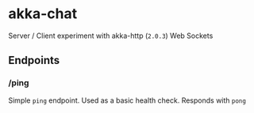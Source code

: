 # akka-chat

Server / Client experiment with akka-http (`2.0.3`) Web Sockets

## Endpoints

### /ping

Simple `ping` endpoint. Used as a basic health check. Responds with `pong`

